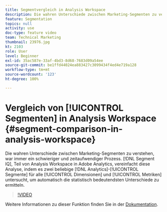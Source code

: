 ```yaml
---
title: Segmentvergleich in Analysis Workspace
description: Die wahren Unterschiede zwischen Marketing-Segmenten zu verstehen, war immer ein schwieriger und zeitaufwendiger Prozess. Segment IQ, Teil von Analysis Workspace in Adobe Analytics, vereinfacht diese Analyse, indem es zwei beliebige Analytics-Segmente für alle Dimensionen und Metriken untersucht, um automatisch die statistisch bedeutendsten Unterschiede zu ermitteln.
feature: Segmentation
topics: null
activity: use
doc-type: feature video
team: Technical Marketing
thumbnail: 23976.jpg
kt: 2103
role: User
level: Beginner
exl-id: 35ac587e-33af-4bd3-8d68-7683d09a54ee
source-git-commit: be1ffd44024ea883427c3099434f4ed4e719a128
workflow-type: tm+mt
source-wordcount: '123'
ht-degree: 100%

---
```


# Vergleich von [!UICONTROL Segmenten] in Analysis Workspace {#segment-comparison-in-analysis-workspace}

Die wahren Unterschiede zwischen Marketing-Segmenten zu verstehen, war immer ein schwieriger und zeitaufwendiger Prozess. [!DNL Segment IQ], Teil von Analysis Workspace in Adobe Analytics, vereinfacht diese Analyse, indem es zwei beliebige [!DNL Analytics]-[!UICONTROL Segmente] für alle [!UICONTROL Dimensionen] und [!UICONTROL Metriken] untersucht, um automatisch die statistisch bedeutendsten Unterschiede zu ermitteln.

>[!VIDEO](https://video.tv.adobe.com/v/23976/?quality=12)

Weitere Informationen zu dieser Funktion finden Sie in der [Dokumentation](https://experienceleague.adobe.com/docs/analytics/analyze/analysis-workspace/panels/segment-comparison/segment-comparison.html?lang=de).
